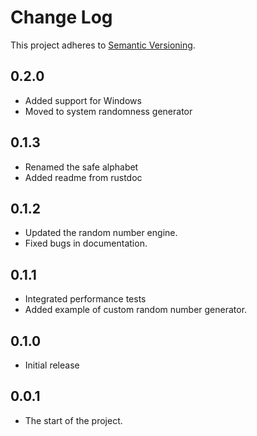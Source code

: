 # Change Log
This project adheres to [Semantic Versioning](http://semver.org/).

## 0.2.0
* Added support for Windows
* Moved to system randomness generator

## 0.1.3
* Renamed the safe alphabet
* Added readme from rustdoc

## 0.1.2
* Updated the random number engine.
* Fixed bugs in documentation.

## 0.1.1
* Integrated performance tests
* Added example of custom random number generator.

## 0.1.0
* Initial release

## 0.0.1
* The start of the project.
